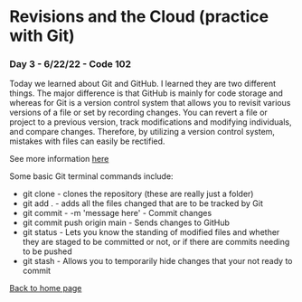 # Revisions and the Cloud (practice with Git)

### Day 3 - 6/22/22 - Code 102

Today we learned about Git and GitHub. I learned they are two different things. The major difference is that GitHub is mainly for code storage and whereas for Git is a version control system that allows you to revisit various versions of a file or set by recording changes. You can revert a file or project to a previous version, track modifications and modifying individuals, and compare changes. Therefore, by utilizing a version control system, mistakes with files can easily be rectified.

See more information [here](https://blog.udemy.com/git-tutorial-a-comprehensive-guide/#17)

Some basic Git terminal commands include:

* git clone - clones the repository (these are really just a folder)
* git add . - adds all the files changed that are to be tracked by Git
* git commit - -m 'message here' - Commit changes
* git commit push origin main - Sends changes to GitHub
* git status - Lets you know the standing of modified files and whether they are staged to be committed or not, or  if there are commits needing to be pushed
* git stash - Allows you to temporarily hide changes that your not ready to commit


[Back to home page](https://github.com/jabuan0910/reading-notes/blob/main/README.md)
